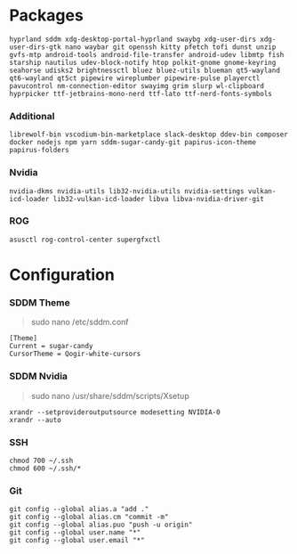 # Packages

```
hyprland sddm xdg-desktop-portal-hyprland swaybg xdg-user-dirs xdg-user-dirs-gtk nano waybar git openssh kitty pfetch tofi dunst unzip gvfs-mtp android-tools android-file-transfer android-udev libmtp fish starship nautilus udev-block-notify htop polkit-gnome gnome-keyring seahorse udisks2 brightnessctl bluez bluez-utils blueman qt5-wayland qt6-wayland qt5ct pipewire wireplumber pipewire-pulse playerctl pavucontrol nm-connection-editor swayimg grim slurp wl-clipboard hyprpicker ttf-jetbrains-mono-nerd ttf-lato ttf-nerd-fonts-symbols
```

### Additional

```
librewolf-bin vscodium-bin-marketplace slack-desktop ddev-bin composer docker nodejs npm yarn sddm-sugar-candy-git papirus-icon-theme papirus-folders
```

### Nvidia

```
nvidia-dkms nvidia-utils lib32-nvidia-utils nvidia-settings vulkan-icd-loader lib32-vulkan-icd-loader libva libva-nvidia-driver-git
```

### ROG

```
asusctl rog-control-center supergfxctl
```

# Configuration

### SDDM Theme

> sudo nano /etc/sddm.conf </br>

```
[Theme]
Current = sugar-candy
CursorTheme = Qogir-white-cursors
```

### SDDM Nvidia

> sudo nano /usr/share/sddm/scripts/Xsetup </br>

```
xrandr --setprovideroutputsource modesetting NVIDIA-0
xrandr --auto
```

### SSH

```
chmod 700 ~/.ssh
chmod 600 ~/.ssh/*
```

### Git

```
git config --global alias.a "add ."
git config --global alias.cm "commit -m"
git config --global alias.puo "push -u origin"
git config --global user.name "*"
git config --global user.email "*"
```
